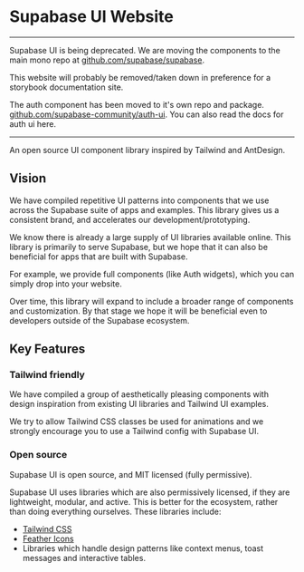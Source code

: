 # Supabase UI Website

---

Supabase UI is being deprecated.
We are moving the components to the main mono repo at [github.com/supabase/supabase](http://github.com/supabase/supabase).

This website will probably be removed/taken down in preference for a storybook documentation site.

The auth component has been moved to it's own repo and package. [github.com/supabase-community/auth-ui](https://github.com/supabase-community/auth-ui). You can also read the docs for auth ui here.

---

An open source UI component library inspired by Tailwind and AntDesign.

## Vision

We have compiled repetitive UI patterns into components that we use across the Supabase suite of apps and examples. This library gives us a consistent brand, and accelerates our development/prototyping.

We know there is already a large supply of UI libraries available online. This library is primarily to serve Supabase, but we hope that it can also be beneficial for apps that are built with Supabase.

For example, we provide full components (like Auth widgets), which you can simply drop into your website.

Over time, this library will expand to include a broader range of components and customization. By that stage we hope it will be beneficial even to developers outside of the Supabase ecosystem.

## Key Features

### Tailwind friendly

We have compiled a group of aesthetically pleasing components with design inspiration from existing UI libraries and Tailwind UI examples.

We try to allow Tailwind CSS classes be used for animations and we strongly encourage you to use a Tailwind config with Supabase UI.

### Open source

Supabase UI is open source, and MIT licensed (fully permissive).

Supabase UI uses libraries which are also permissively licensed, if they are lightweight, modular, and active. This is better for the ecosystem, rather than doing everything ourselves. These libraries include:

- [Tailwind CSS](https://tailwindcss.com/)
- [Feather Icons](https://feathericons.com/)
- Libraries which handle design patterns like context menus, toast messages and interactive tables.
